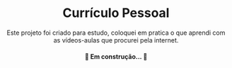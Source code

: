 <h1 align="center">Currículo Pessoal </h1>

<p align="center">Este projeto foi criado para estudo, coloquei em pratica o que aprendi com as vídeos-aulas que procurei pela internet.</p>

<h4 align="center"> 
	🚧  Em construção...  🚧
</h4>

